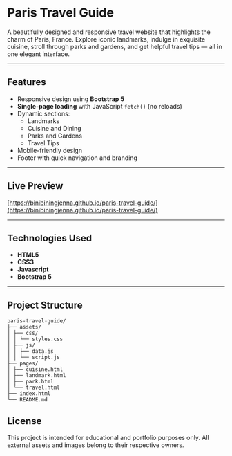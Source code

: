 # Paris Travel Guide

A beautifully designed and responsive travel website that highlights the charm of Paris, France. Explore iconic landmarks, indulge in exquisite cuisine, stroll through parks and gardens, and get helpful travel tips — all in one elegant interface.

---

## Features

- Responsive design using **Bootstrap 5**
- **Single-page loading** with JavaScript `fetch()` (no reloads)
- Dynamic sections:
  - Landmarks
  - Cuisine and Dining
  - Parks and Gardens
  - Travel Tips
- Mobile-friendly design
- Footer with quick navigation and branding

---

## Live Preview

[https://binibiningjenna.github.io/paris-travel-guide/](https://binibiningjenna.github.io/paris-travel-guide/)  

---

## Technologies Used

- **HTML5**
- **CSS3**
- **Javascript**
- **Bootstrap 5**

---

## Project Structure
```
paris-travel-guide/
├── assets/
│ ├── css/
│ │ └── styles.css
│ ├── js/
│ │ ├── data.js
│ │ └── script.js
├── pages/
│ ├── cuisine.html
│ ├── landmark.html
│ ├── park.html
│ └── travel.html
├── index.html
└── README.md
```
## License

This project is intended for educational and portfolio purposes only. All external assets and images belong to their respective owners.

